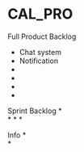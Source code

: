 # CAL_PRO


Full Product Backlog
* Chat system
* Notification
* 
* 
* 
* 


Sprint Backlog 
*  
* 
* 
* 


Info 
*  
* 
